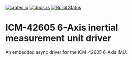 [![crates.io][crates-badge]][crates-url] [![docs.rs][docs-badge]][docs-url]
[![Build Status][actions-badge]][actions-url]

[crates-badge]: https://img.shields.io/crates/v/icm42605-driver
[crates-url]: https://crates.io/crates/icm42605-driver
[docs-badge]: https://docs.rs/icm42605-driver/badge.svg
[docs-url]: https://docs.rs/icm42605-driver
[actions-badge]: https://github.com/tactile-eng/icm42605-driver/workflows/CI/badge.svg
[actions-url]: https://github.com/tactile-eng/icm42605-driver/actions?query=workflow%3ACI+branch%3Amain

# ICM-42605 6-Axis inertial measurement unit driver

<!-- cargo-rdme start -->

An embedded async driver for the ICM-42605 6-Axis IMU.

<!-- cargo-rdme end -->
